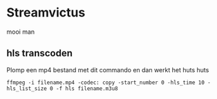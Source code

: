 # Streamvictus

mooi man

## hls transcoden

Plomp een mp4 bestand met dit commando en dan werkt het huts huts

```console
ffmpeg -i filename.mp4 -codec: copy -start_number 0 -hls_time 10 -hls_list_size 0 -f hls filename.m3u8
```
